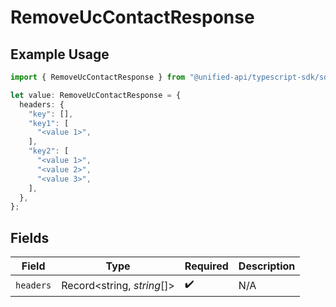 # RemoveUcContactResponse

## Example Usage

```typescript
import { RemoveUcContactResponse } from "@unified-api/typescript-sdk/sdk/models/operations";

let value: RemoveUcContactResponse = {
  headers: {
    "key": [],
    "key1": [
      "<value 1>",
    ],
    "key2": [
      "<value 1>",
      "<value 2>",
      "<value 3>",
    ],
  },
};
```

## Fields

| Field                      | Type                       | Required                   | Description                |
| -------------------------- | -------------------------- | -------------------------- | -------------------------- |
| `headers`                  | Record<string, *string*[]> | :heavy_check_mark:         | N/A                        |